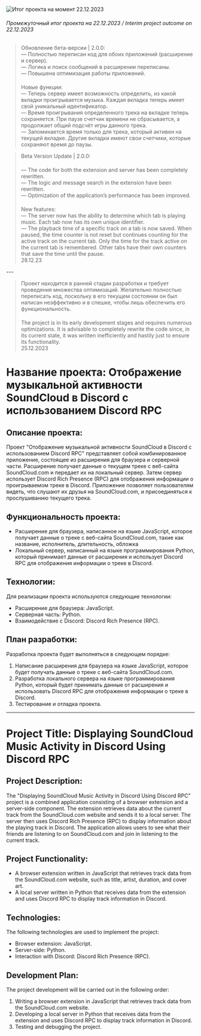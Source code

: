 [//]: # (Сайт для форматирования: https://dillinger.io/ и https://gist.github.com/Jekins/2bf2d0638163f1294637)

![Итог проекта на момент 22.12.2023](https://cdn.discordapp.com/attachments/888178520981909555/1187869237293883392/1.png)
###### Промежуточный итог проекта на 22.12.2023 / Interim project outcome on 22.12.2023

<blockquote>
<p class="has-line-data" data-line-start="0" data-line-end="9">Обновление бета-версии | 2.0.0:<br>
— Полностью переписан код для обоих приложений (расширение и сервер).<br>
— Логика и поиск сообщений в расширении переписаны.<br>
— Повышена оптимизация работы приложений.<br>
ㅤ<br>
Новые функции:<br>
— Теперь сервер имеет возможность определить, из какой вкладки проигрывается музыка. Каждая вкладка теперь имеет свой уникальный идентификатор.<br>
— Время проигрывания определенного трека на вкладке теперь сохраняется. При паузе счетчик времени не сбрасывается, а продолжает общий подсчёт игры данного трека.<br>
— Запоминается время только для трека, который активен на текущей вкладке. Другие вкладки имеют свои счетчики, которые сохраняют время до паузы.</p>
</blockquote>
<blockquote>
<p class="has-line-data" data-line-start="10" data-line-end="20">Beta Version Update | 2.0.0:<br>
ㅤ<br>
— The code for both the extension and server has been completely rewritten.<br>
— The logic and message search in the extension have been rewritten.<br>
— Optimization of the application’s performance has been improved.<br>
ㅤ<br>
New features:<br>
— The server now has the ability to determine which tab is playing music. Each tab now has its own unique identifier.<br>
— The playback time of a specific track on a tab is now saved. When paused, the time counter is not reset but continues counting for the active track on the current tab. Only the time for the track active on the current tab is remembered. Other tabs have their own counters that save the time until the pause.<br>
28.12.23</p>
</blockquote>
---
<blockquote>
<p class="has-line-data" data-line-start="0" data-line-end="4">Проект находится в ранней стадии разработки и требует проведения множества оптимизаций. Желательно полностью переписать код, поскольку в его текущем состоянии он был написан неэффективно и в спешке, чтобы лишь обеспечить его функциональность.<br>
ㅤ<br>
The project is in its early development stages and requires numerous optimizations. It is advisable to completely rewrite the code since, in its current state, it was written inefficiently and hastily just to ensure its functionality.<br>
25.12.2023</p>
</blockquote>

# Название проекта: Отображение музыкальной активности SoundCloud в Discord с использованием Discord RPC

## Описание проекта:
Проект "Отображение музыкальной активности SoundCloud в Discord с использованием Discord RPC" представляет собой комбинированное приложение, состоящее из расширения для браузера и серверной части. Расширение получает данные о текущем треке с веб-сайта SoundCloud.com и передает их на локальный сервер. Затем сервер использует Discord Rich Presence (RPC) для отображения информации о проигрываемом треке в Discord. Приложение позволяет пользователям видеть, что слушают их друзья на SoundCloud.com, и присоединяться к прослушиванию текущего трека.

## Функциональность проекта:
- Расширение для браузера, написанное на языке JavaScript, которое получает данные о треке с веб-сайта SoundCloud.com, такие как название, исполнитель, длительность, обложка
- Локальный сервер, написанный на языке программирования Python, который принимает данные от расширения и использует Discord RPC для отображения информации о треке в Discord.

## Технологии:
Для реализации проекта используются следующие технологии:
- Расширение для браузера: JavaScript.
- Серверная часть: Python.
- Взаимодействие с Discord: Discord Rich Presence (RPC).

## План разработки:
Разработка проекта будет выполняться в следующем порядке:
1. Написание расширения для браузера на языке JavaScript, которое будет получать данные о треке с веб-сайта SoundCloud.com.
2. Разработка локального сервера на языке программирования Python, который будет принимать данные от расширения и использовать Discord RPC для отображения информации о треке в Discord.
3. Тестирование и отладка проекта.
---
# Project Title: Displaying SoundCloud Music Activity in Discord Using Discord RPC

## Project Description:
The "Displaying SoundCloud Music Activity in Discord Using Discord RPC" project is a combined application consisting of a browser extension and a server-side component. The extension retrieves data about the current track from the SoundCloud.com website and sends it to a local server. The server then uses Discord Rich Presence (RPC) to display information about the playing track in Discord. The application allows users to see what their friends are listening to on SoundCloud.com and join in listening to the current track.

## Project Functionality:
- A browser extension written in JavaScript that retrieves track data from the SoundCloud.com website, such as title, artist, duration, and cover art.
- A local server written in Python that receives data from the extension and uses Discord RPC to display track information in Discord.

## Technologies:
The following technologies are used to implement the project:
- Browser extension: JavaScript.
- Server-side: Python.
- Interaction with Discord: Discord Rich Presence (RPC).

## Development Plan:
The project development will be carried out in the following order:
1. Writing a browser extension in JavaScript that retrieves track data from the SoundCloud.com website.
2. Developing a local server in Python that receives data from the extension and uses Discord RPC to display track information in Discord.
3. Testing and debugging the project.
